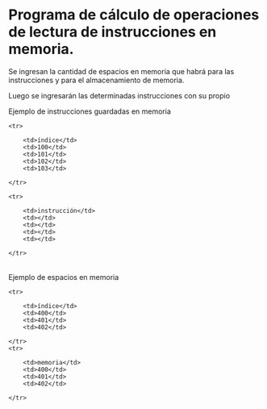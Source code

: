 <h1>Programa de cálculo de operaciones de lectura de instrucciones en memoria.</h1>

<p>Se ingresan la cantidad de espacios en memoria que habrá para las instrucciones y para el almacenamiento de memoria.</p>

<p>Luego se ingresarán las determinadas instrucciones con su propio</p>

<p>Ejemplo de instrucciones guardadas en memoria</p>
<table>

    <tr>

        <td>índice</td>
        <td>100</td>
        <td>101</td>
        <td>102</td>
        <td>103</td>
    
    </tr>

    <tr>

        <td>instrucción</td>
        <td></td>
        <td></td>
        <td></td>
        <td></td>
    
    </tr>

</table>

<p>Ejemplo de espacios en memoria</p>
<table>

    <tr>

        <td>índice</td>
        <td>400</td>
        <td>401</td>
        <td>402</td>
    
    </tr>
    <tr>

        <td>memoria</td>
        <td>400</td>
        <td>401</td>
        <td>402</td>
    
    </tr>

</table>
